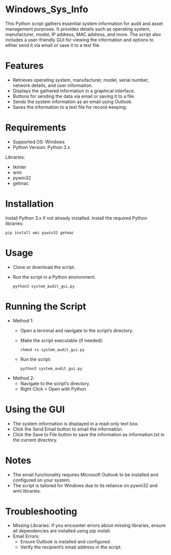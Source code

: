 # Windows_Sys_Info

This Python script gathers essential system information for audit and asset management purposes. It provides details such as operating system, manufacturer, model, IP address, MAC address, and more. The script also includes a user-friendly GUI for viewing the information and options to either send it via email or save it to a text file.

# Features

- Retrieves operating system, manufacturer, model, serial number, network details, and user information.
- Displays the gathered information in a graphical interface.
- Buttons for sending the data via email or saving it to a file.
- Sends the system information as an email using Outlook.
- Saves the information to a text file for record-keeping.

# Requirements

- Supported OS: Windows
- Python Version: Python 3.x

Libraries:

- tkinter
- wmi
- pywin32
- getmac

# Installation

Install Python 3.x if not already installed.
Install the required Python libraries:

    pip install wmi pywin32 getmac

# Usage

- Clone or download the script.
- Run the script in a Python environment.

      python3 system_audit_gui.py

# Running the Script

- Method 1: 
  * Open a terminal and navigate to the script’s directory.
  * Make the script executable (if needed):

        chmod +x system_audit_gui.py

  * Run the script:

        python3 system_audit_gui.py
- Method 2:
  * Navigate to the script’s directory.
  * Right Click > Open with Python

# Using the GUI

- The system information is displayed in a read-only text box.
- Click the Send Email button to email the information.
- Click the Save to File button to save the information as information.txt in the current directory.

# Notes

- The email functionality requires Microsoft Outlook to be installed and configured on your system.
- The script is tailored for Windows due to its reliance on pywin32 and wmi libraries.

# Troubleshooting

- Missing Libraries: If you encounter errors about missing libraries, ensure all dependencies are installed using pip install.
- Email Errors:
  * Ensure Outlook is installed and configured.
  * Verify the recipient’s email address in the script.
